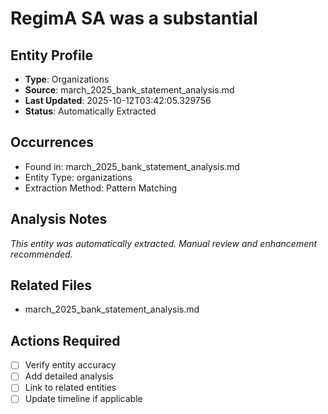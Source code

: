 # RegimA SA was a substantial

## Entity Profile
- **Type**: Organizations
- **Source**: march_2025_bank_statement_analysis.md
- **Last Updated**: 2025-10-12T03:42:05.329756
- **Status**: Automatically Extracted

## Occurrences
- Found in: march_2025_bank_statement_analysis.md
- Entity Type: organizations
- Extraction Method: Pattern Matching

## Analysis Notes
*This entity was automatically extracted. Manual review and enhancement recommended.*

## Related Files
- march_2025_bank_statement_analysis.md

## Actions Required
- [ ] Verify entity accuracy
- [ ] Add detailed analysis
- [ ] Link to related entities
- [ ] Update timeline if applicable
